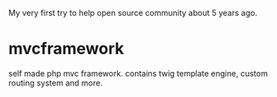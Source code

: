 My very first try to help open source community about 5 years ago.
# mvcframework
self made php mvc framework. contains twig template engine, custom routing system and more. 
